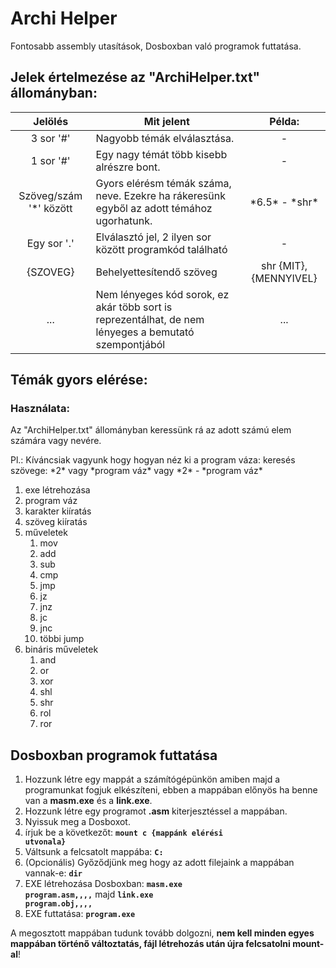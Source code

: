 # Archi Helper
Fontosabb assembly utasítások, Dosboxban való programok futtatása.

## Jelek értelmezése az "ArchiHelper.txt" állományban:

|<center>Jelölés</center>|<center>Mit jelent</center>|<center>Példa:</center>|
|----|----|----|
|<center>3 sor '#'</center>|Nagyobb témák elválasztása.|<center>-</center>|
|<center>1 sor '#'</center>|Egy nagy témát több kisebb alrészre bont.|<center>-</center>|
|<center>Szöveg/szám '*' között</center>|Gyors elérésm témák száma, neve. Ezekre ha rákeresünk egyből az adott témához ugorhatunk.|<center>\*6.5\* - \*shr\*</center>|
|<center>Egy sor '.'</center>|Elválasztó jel, 2 ilyen sor között programkód található|<center>-</center>|
|<center>{SZOVEG}</center>|Behelyettesítendő szöveg|<center>shr {MIT},{MENNYIVEL}</center>|
|<center>...</center>|Nem lényeges kód sorok, ez akár több sort is reprezentálhat, de nem lényeges a bemutató szempontjából|<center>...</center>|

## Témák gyors elérése:
### Használata:
Az "ArchiHelper.txt" állományban keressünk rá az adott számú elem számára vagy nevére.

Pl.: Kíváncsiak vagyunk hogy hogyan néz ki a program váza: 
    keresés szövege: \*2\* vagy \*program váz\* vagy \*2\* - \*program váz\*

1. exe létrehozása
2. program váz
3. karakter kiíratás
4. szöveg kiíratás
5. műveletek
    1. mov
    2. add
    3. sub
    4. cmp
    5. jmp
    6. jz
    7. jnz
    8. jc
    9. jnc
    10. többi jump
6. bináris műveletek
    1. and
    2. or
    3. xor
    4. shl
    5. shr
    6. rol
    7. ror

## Dosboxban programok futtatása

1. Hozzunk létre egy mappát a számítógépünkön amiben majd a programunkat fogjuk elkészíteni, ebben a mappában előnyös ha benne van a **masm.exe** és a **link.exe**.
2. Hozzunk létre egy programot **.asm** kiterjesztéssel a mappában.
3. Nyissuk meg a Dosboxot.
4. írjuk be a következőt: **<code>mount c {mappánk elérési utvonala}</code>**
5. Váltsunk a felcsatolt mappába: **<code>C:</code>**
6. (Opcionális) Győződjünk meg hogy az adott filejaink a mappában vannak-e: **<code>dir</code>**
7. EXE létrehozása Dosboxban: **<code>masm.exe program.asm,,,,</code>** majd **<code>link.exe program.obj,,,,</code>**
8. EXE futtatása: **<code>program.exe</code>**

A megosztott mappában tudunk tovább dolgozni, **nem kell minden egyes mappában történő változtatás, fájl létrehozás után újra felcsatolni mount-al**!